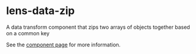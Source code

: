 # lens-data-zip

A data transform component that zips two arrays of objects together based on a common key

See the [component page](http://lenses.github.io/lens-data-zip) for more information.